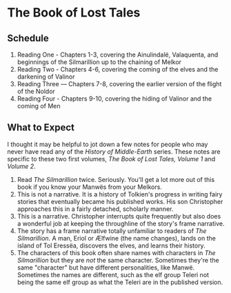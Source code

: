 # The Book of Lost Tales

## Schedule

1. Reading One - Chapters 1-3, covering the Ainulindalë, Valaquenta, and beginnings of the Silmarillion up to the chaining of Melkor
2. Reading Two - Chapters 4-6, covering the coming of the elves and the darkening of Valinor 
3. Reading Three — Chapters 7-8, covering the earlier version of the flight of the Noldor
4. Reading Four - Chapters 9-10, covering the hiding of Valinor and the coming of Men

## What to Expect

I thought it may be helpful to jot down a few notes for people who may never have read any of the _History of Middle-Earth_ series. These notes are specific to these two first volumes, _The Book of Lost Tales, Volume 1_ and _Volume 2_. 

1. Read _The Silmarillion_ twice. Seriously. You'll get a lot more out of this book if you know your Manwës from your Melkors. 
2. This is not a narrative. It is a history of Tolkien's progress in writing fairy stories that eventually became his published works. His son Christopher approaches this in a fairly detached, scholarly manner. 
3. This is a narrative. Christopher interrupts quite frequently but also does a wonderful job at keeping the throughline of the story's frame narrative. 
4. The story has a frame narrative totally unfamiliar to readers of _The Silmarillion_. A man, Eriol or Ælfwine (the name changes), lands on the island of Tol Eressëa, discovers the elves, and learns their history. 
5. The characters of this book often share names with characters in _The Silmarillion_ but they are _not_ the same character. Sometimes they're the same "character" but have different personalities, like Manwë. Sometimes the names are different, such as the elf group Teleri not being the same elf group as what the Teleri are in the published version. 